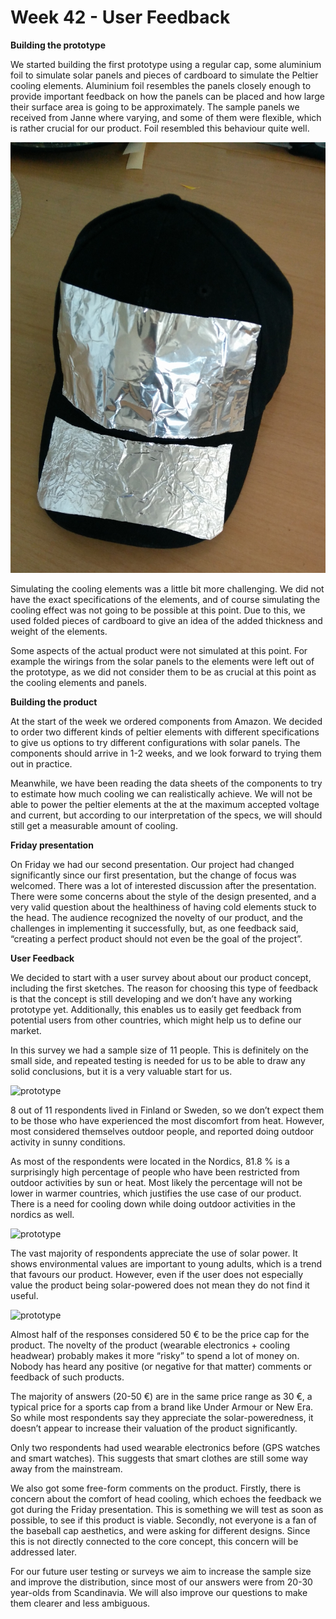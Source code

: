# Week 42 - User Feedback

__Building the prototype__

We started building the first prototype using a regular cap, some aluminium foil to simulate solar panels and pieces of cardboard to simulate the Peltier cooling elements. Aluminium foil resembles the panels closely enough to provide important feedback on how the panels can be placed and how large their surface area is going to be approximately. The sample panels we received from Janne where varying, and some of them were flexible, which is rather crucial for our product. Foil resembled this behaviour quite well.

![prototype](/resources/w42/proto.jpg)

Simulating the cooling elements was a little bit more challenging. We did not have the exact specifications of the elements, and of course simulating the cooling effect was not going to be possible at this point. Due to this, we used folded pieces of cardboard to give an idea of the added thickness and weight of the elements.

Some aspects of the actual product were not simulated at this point. For example the wirings from the solar panels to the elements were left out of the prototype, as we did not consider them to be as crucial at this point as the cooling elements and panels.

__Building the product__

At the start of the week we ordered components from Amazon. We decided to order two different kinds of peltier elements with different specifications to give us options to try different configurations with solar panels. The components should arrive in 1-2 weeks, and we look forward to trying them out in practice. 

Meanwhile, we have been reading the data sheets of the components to try to estimate how much cooling we can realistically achieve. We will not be able to power the peltier elements at the at the maximum accepted voltage and current, but according to our interpretation of the specs, we will should still get a measurable amount of cooling.  

__Friday presentation__

On Friday we had our second presentation. Our project had changed significantly since our first presentation, but the change of focus was welcomed. There was a lot of interested discussion after the presentation. There were some concerns about the style of the design presented, and a very valid question about the healthiness of having cold elements stuck to the head. The audience recognized the novelty of our product, and the challenges in implementing it successfully, but, as one feedback said, “creating a perfect product should not even be the goal of the project”.

__User Feedback__

We decided to start with a user survey about about our product concept, including the first sketches. The reason for choosing this type of feedback is that the concept is still developing and we don’t have any working prototype yet. Additionally, this enables us to easily get feedback from potential users from other countries, which might help us to define our market. 

In this survey we had a sample size of 11 people. This is definitely on the small side, and repeated testing is needed for us to be able to draw any solid conclusions, but it is a very valuable start for us.  

![prototype](/resources/w42/restrict.jpg)

8 out of 11 respondents lived in Finland or Sweden, so we don’t expect them to be those who have experienced the most discomfort from heat. However, most considered themselves outdoor people, and reported doing outdoor activity in sunny conditions.

As most of the respondents were located in the Nordics, 81.8 % is a surprisingly high percentage of people who have been restricted from outdoor activities by sun or heat. Most likely the percentage will not be lower in warmer countries, which justifies the use case of our product. There is a need for cooling down while doing outdoor activities in the nordics as well.

![prototype](/resources/w42/solar.jpg)

The vast majority of respondents appreciate the use of solar power. It shows environmental values are important to young adults, which is a trend that favours our product. However, even if the user does not especially value the product being solar-powered does not mean they do not find it useful.

![prototype](/resources/w42/cost.jpg)

Almost half of the responses considered 50 € to be the price cap for the product. The novelty of the product (wearable electronics + cooling headwear) probably makes it more “risky” to spend a lot of money on. Nobody has heard any positive (or negative for that matter) comments or feedback of such products.

The majority of answers (20-50 €) are in the same price range as 30 €, a typical price for a sports cap from a brand like Under Armour or New Era. So while most respondents say they appreciate the solar-poweredness, it doesn’t appear to increase their valuation of the product significantly.

Only two respondents had used wearable electronics before (GPS watches and smart watches). This suggests that smart clothes are still some way away from the mainstream.

We also got some free-form comments on the product. Firstly, there is concern about the comfort of head cooling, which echoes the feedback we got during the Friday presentation. This is something we will test as soon as possible, to see if this product is viable. Secondly, not everyone is a fan of the baseball cap aesthetics, and were asking for different designs. Since this is not directly connected to the core concept, this concern will be addressed later. 

For our future user testing or surveys we aim to increase the sample size and improve the distribution, since most of our answers were from 20-30 year-olds from Scandinavia. We will also improve our  questions to make them clearer and less ambiguous. 







